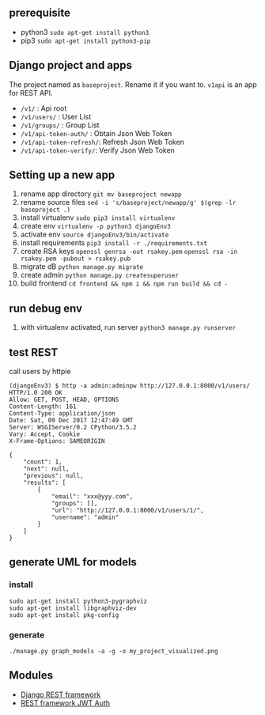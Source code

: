 ## prerequisite

* python3
  `sudo apt-get install python3`
* pip3
  `sudo apt-get install python3-pip`

## Django project and apps

The project named as `baseproject`. Rename it if you want to.
`v1api` is an app for REST API.

- `/v1/` : Api root
- `/v1/users/` : User List
- `/v1/groups/` : Group List
- `/v1/api-token-auth/` : Obtain Json Web Token
- `/v1/api-token-refresh/`: Refresh Json Web Token
- `/v1/api-token-verify/`: Verify Json Web Token

## Setting up a new app

1. rename app directory
  `git mv baseproject newapp`
1. rename source files
  `sed -i 's/baseproject/newapp/g' $(grep -lr baseproject .)`
1. install virtualenv
  `sudo pip3 install virtualenv`
1. create env
  `virtualenv -p python3 djangoEnv3`
1. activate env
  `source djangoEnv3/bin/activate`
1. install requirements
  `pip3 install -r ./requirements.txt`
1. create RSA keys
  `openssl genrsa -out rsakey.pem`
  `openssl rsa -in rsakey.pem -pubout > rsakey.pub`
1. migrate dB
  `python manage.py migrate`
1. create admin
  `python manage.py createsuperuser`
1. build frontend
  `cd frontend && npm i && npm run build && cd -`

## run debug env

1. with virtualenv activated, run server
  `python3 manage.py runserver`

## test REST

call users by httpie

```
(djangoEnv3) $ http -a admin:adminpw http://127.0.0.1:8000/v1/users/
HTTP/1.0 200 OK
Allow: GET, POST, HEAD, OPTIONS
Content-Length: 161
Content-Type: application/json
Date: Sat, 09 Dec 2017 12:47:49 GMT
Server: WSGIServer/0.2 CPython/3.5.2
Vary: Accept, Cookie
X-Frame-Options: SAMEORIGIN

{
    "count": 1,
    "next": null,
    "previous": null,
    "results": [
        {
            "email": "xxx@yyy.com",
            "groups": [],
            "url": "http://127.0.0.1:8000/v1/users/1/",
            "username": "admin"
        }
    ]
}
```


## generate UML for models

### install

```
sudo apt-get install python3-pygraphviz
sudo apt-get install libgraphviz-dev
sudo apt-get install pkg-config
```

### generate

```
./manage.py graph_models -a -g -o my_project_visualized.png
```

## Modules

- [Django REST framework](https://www.django-rest-framework.org/)
- [REST framework JWT Auth](http://getblimp.github.io/django-rest-framework-jwt/)


